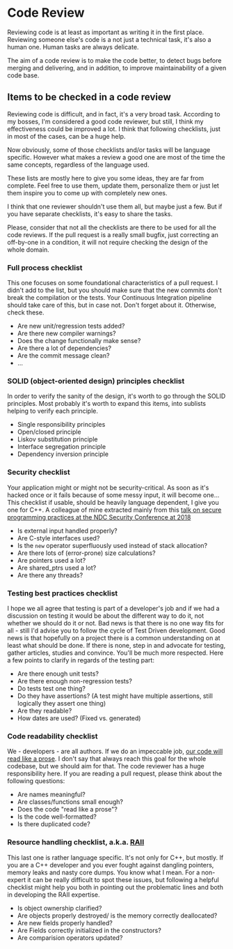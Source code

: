 # Code Review 

Reviewing code is at least as important as writing it in the first place. Reviewing someone else's code is a not just a technical task, it's also a human one. Human tasks are always delicate.

The aim of a code review is to make the code better, to detect bugs before merging and delivering, and in addition, to improve maintainability of a given code base.

## Items to be checked in a code review

Reviewing code is difficult, and in fact, it's a very broad task. According to my bosses, I'm considered a good code reviewer, but still, I think my effectiveness could be improved a lot. I think that following checklists, just in most of the cases, can be a huge help.

Now obviously, some of those checklists and/or tasks will be language specific. However what makes a review a good one are most of the time the same concepts, regardless of the language used.

These lists are mostly here to give you some ideas, they are far from complete. Feel free to use them, update them, personalize them or just let them inspire you to come up with completely new ones.

I think that one reviewer shouldn't use them all, but maybe just a few. But if you have separate checklists, it's easy to share the tasks.

Please, consider that not all the checklists are there to be used for all the code reviews. If the pull request is a really small bugfix, just correcting an off-by-one in a condition, it will not require checking the design of the whole domain.

### Full process checklist

This one focuses on some foundational characteristics of a pull request. I didn't add to the list, but you should make sure that the new commits don't break the compilation or the tests. Your Continuous Integration pipeline should take care of this, but in case not. Don't forget about it. Otherwise, check these.

* Are new unit/regression tests added?
* Are there new compiler warnings?
* Does the change functionally make sense?
* Are there a lot of dependencies?
* Are the commit message clean?
* ...

### SOLID (object-oriented design) principles checklist
In order to verify the sanity of the design, it's worth to go through the SOLID principles. Most probably it's worth to expand this items, into sublists helping to verify each principle.

* Single responsibility principles
* Open/closed principle
* Liskov substitution principle
* Interface segregation principle
* Dependency inversion principle


### Security checklist
Your application might or might not be security-critical. As soon as it's hacked once or it fails because of some messy input, it will become one... This checklist if usable, should be heavily language dependent, I give you one for C++. A colleague of mine extracted mainly from this [talk on secure programming practices at the NDC Security Conference at 2018](https://www.youtube.com/watch?v=Jh0G_A7iRac)

* Is external input handled properly?
* Are C-style interfaces used?
* Is the `new` operator superfluously used instead of stack allocation?
* Are there lots of (error-prone) size calculations?
* Are pointers used a lot?
* Are shared_ptrs used a lot?
* Are there any threads?

### Testing best practices checklist

I hope we all agree that testing is part of a developer's job and if we had a discussion on testing it would be about the different way to do it, not whether we should do it or not. Bad news is that there is no one way fits for all - still I'd advise you to follow the cycle of Test Driven development. Good news is that hopefully on a project there is a common understanding on at least what should be done. If there is none, step in and advocate for testing, gather articles, studies and convince. You'll be much more respected.
Here a few points to clarify in regards of the testing part:

* Are there enough unit tests?
* Are there enough non-regression tests?
* Do tests test one thing?
* Do they have assertions? (A test might have multiple assertions, still logically they assert one thing)
* Are they readable?
* How dates are used? (Fixed vs. generated)

### Code readability checklist

We - developers - are all authors. If we do an impeccable job, [our code will read like a prose](https://www.goodreads.com/quotes/7029841-clean-code-is-simple-and-direct-clean-code-reads-like). I don't say that always reach this goal for the whole codebase, but we should aim for that. The code reviewer has a huge responsibility here. If you are reading a pull request, please think about the following questions:

* Are names meaningful?
* Are classes/functions small enough?
* Does the code "read like a prose"?
* Is the code well-formatted?
* Is there duplicated code?

### Resource handling checklist, a.k.a. [RAII](https://en.wikipedia.org/wiki/Resource_acquisition_is_initialization)
This last one is rather language specific. It's not only for C++, but mostly. If you are a C++ developer and you ever fought against dangling pointers, memory leaks and nasty core dumps. You know what I mean. For a non-expert it can be really difficult to spot these issues, but following a helpful checklist  might help you both in pointing out the problematic lines and both in developing the RAII expertise.

* Is object ownership clarified?
* Are objects properly destroyed/ is the memory correctly deallocated?
* Are new fields properly handled?
* Are Fields correctly initialized in the constructors?
* Are comparision operators updated?

